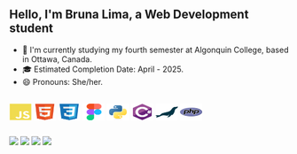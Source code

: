 ## Hello, I'm Bruna Lima, a Web Development student ##

- 🌱 I'm currently studying my fourth semester at Algonquin College, based in Ottawa, Canada.
- 🎓 Estimated Completion Date: April - 2025.
- 😄 Pronouns: She/her.

<div style="display: inline_block"><br>
  <img align="center" alt="Bru-Js" height="30" width="40" src="https://raw.githubusercontent.com/devicons/devicon/master/icons/javascript/javascript-plain.svg">
  <img align="center" alt="Bru-HTML" height="30" width="40" src="https://raw.githubusercontent.com/devicons/devicon/master/icons/html5/html5-original.svg">
  <img align="center" alt="Bru-CSS" height="30" width="40" src="https://raw.githubusercontent.com/devicons/devicon/master/icons/css3/css3-original.svg">
  <img align="center" alt="Bru-Figma" height="30" width="40" src="https://raw.githubusercontent.com/devicons/devicon/master/icons/figma/figma-original.svg">
  <img align="center" alt="Bru-Python" height="30" width="40" src="https://raw.githubusercontent.com/devicons/devicon/master/icons/python/python-original.svg">
  <img align="center" alt="Bru-Csharp" height="30" width="40" src="https://raw.githubusercontent.com/devicons/devicon/master/icons/csharp/csharp-original.svg">
  <img align="center" alt="Bru-MariaDB" height="30" width="40" src="https://raw.githubusercontent.com/devicons/devicon/master/icons/mariadb/mariadb-original.svg">
  <img align="center" alt="Bru-PHP" height="30" width="40" src="https://raw.githubusercontent.com/devicons/devicon/master/icons/php/php-original.svg">
</div>

## 
<div>
  <a href="https://www.linkedin.com/in/bruna-lima-750664123/" target="_blank"><img src="https://img.shields.io/badge/-LinkedIn-%230077B5?style=for-the-badge&logo=linkedin&logoColor=white" target="_blank"></a> 
  <a href="https://discord.gg/myen9TcX" target="_blank"><img src="https://img.shields.io/badge/Discord-7289DA?style=for-the-badge&logo=discord&logoColor=white" target="_blank"></a> 
  <a href = "mailto:brunarocha778@gmail.com"><img src="https://img.shields.io/badge/-Gmail-%23333?style=for-the-badge&logo=gmail&logoColor=white" target="_blank"></a>
  <a href = "Bruna-Lima-Resume.pdf"><img src="https://img.shields.io/badge/-Resume-%23333?style=for-the-badge&logoColor=white" target="_blank"></a>
</div>
